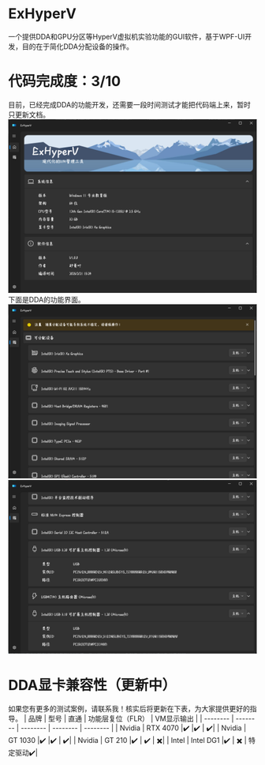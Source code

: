 # ExHyperV
一个提供DDA和GPU分区等HyperV虚拟机实验功能的GUI软件，基于WPF-UI开发，目的在于简化DDA分配设备的操作。
# 代码完成度：3/10
目前，已经完成DDA的功能开发，还需要一段时间测试才能把代码端上来，暂时只更新文档。
![主界面](https://github.com/Justsenger/ExHyperV/blob/main/img/%E4%B8%BB%E7%95%8C%E9%9D%A2.png)
下面是DDA的功能界面。
![DDA功能](https://github.com/Justsenger/ExHyperV/blob/main/img/DDA.png)
![DDA功能2](https://github.com/Justsenger/ExHyperV/blob/main/img/DDA2.png)
# DDA显卡兼容性（更新中）
如果您有更多的测试案例，请联系我！核实后将更新在下表，为大家提供更好的指导。
| 品牌 | 型号 | 直通 | 功能层复位（FLR） | VM显示输出 |
| -------- | -------- | -------- | -------- | -------- |
| Nvidia   | RTX 4070 |✔️ |✔️ | ✔️|
| Nvidia   | GT 1030 |✔️ |✔️ | ✔️|
| Nvidia   | GT 210 |✔️ | ✔️ | ✖️|
| Intel   |  Intel DG1 |✔️ | ✖️ | 特定驱动✔️|


